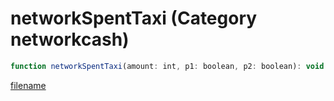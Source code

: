 # networkSpentTaxi (Category networkcash)

```js
function networkSpentTaxi(amount: int, p1: boolean, p2: boolean): void
```

[filename](networkSpentTaxi_m.md ':include')